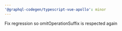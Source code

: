 ```yaml
---
'@graphql-codegen/typescript-vue-apollo': minor
---
```


Fix regression so omitOperationSuffix is respected again
